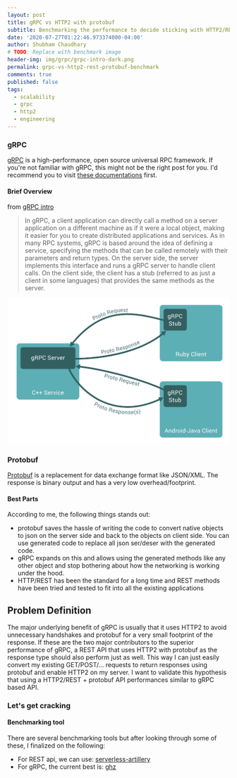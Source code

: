 ```yaml
---
layout: post
title: gRPC vs HTTP2 with protobuf
subtitle: Benchmarking the performance to decide sticking with HTTP2/REST APIs or moving to gRPC world
date: '2020-07-27T01:22:46.973374000-04:00'
author: Shubham Chaudhary
# TODO: Replace with benchmark image
header-img: img/grpc/grpc-intro-dark.png
permalink: grpc-vs-http2-rest-protobuf-benchmark
comments: true
published: false
tags:
  - scalability
  - grpc
  - http2
  - engineering
---
```


### gRPC
[gRPC][grpc-home] is a high-performance, open source universal RPC framework.
If you're not familiar with gRPC, this might not be the right post for you.
I'd recommend you to visit [these documentations][grpc-docs] first.

#### Brief Overview
from [gRPC intro][grpc-intro]

> In gRPC, a client application can directly call a method on a server application on a different machine as if it were a local object, making it easier for you to create distributed applications and services. As in many RPC systems, gRPC is based around the idea of defining a service, specifying the methods that can be called remotely with their parameters and return types. On the server side, the server implements this interface and runs a gRPC server to handle client calls. On the client side, the client has a stub (referred to as just a client in some languages) that provides the same methods as the server.

![grpc intro][grpc-intro-img]

### Protobuf
[Protobuf][protobuf-home] is a replacement for data exchange format like JSON/XML.
The response is binary output and has a very low overhead/footprint.

#### Best Parts
According to me, the following things stands out:
* protobuf saves the hassle of writing the code to convert native objects to json on the server side and back to the objects on client side. You can use generated code to replace all json ser/deser with the generated code.
* gRPC expands on this and allows using the generated methods like any other object and stop bothering about how the networking is working under the hood.
* HTTP/REST has been the standard for a long time and REST methods have been tried and tested to fit into all the existing applications

## Problem Definition
The major underlying benefit of gRPC is usually that it uses HTTP2 to avoid unnecessary handshakes and protobuf for a very small footprint of the response.
If these are the two major contributors to the superior performance of gRPC, a REST API that uses HTTP2 with protobuf as the response type should also perform just as well.
This way I can just easily convert my existing GET/POST/... requests to return responses using protobuf and enable HTTP2 on my server.
I want to validate this hypothesis that using a HTTP2/REST + protobuf API performances similar to gRPC based API.

### Let's get cracking

#### Benchmarking tool
There are several benchmarking tools but after looking through some of these, I finalized on the following:

* For REST api, we can use: [serverless-artillery][serverless-artillery]
* For gRPC, the current best is: [ghz][ghz]


[grpc-home]: https://grpc.io/
[grpc-docs]: https://grpc.io/docs/
[grpc-intro]: https://grpc.io/docs/what-is-grpc/introduction/
[grpc-intro-img]: img/grpc/grpc-intro.png
[protobuf-home]: https://developers.google.com/protocol-buffers/docs/overview
[serverless-artillery]: https://artillery.io/docs/basic-concepts/
[ghz]: https://ghz.sh/
